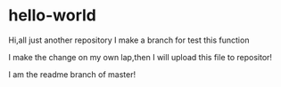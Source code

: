 hello-world
===========
Hi,all
just another repository
I make a branch for test this function

I make the change on my own lap,then I will upload this file to repositor!

I am the readme branch of master!

